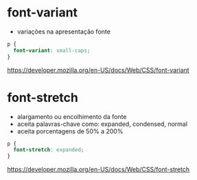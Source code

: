 # font-variant

* variações na apresentação fonte

```css
p {
  font-variant: small-caps;
}
```

https://developer.mozilla.org/en-US/docs/Web/CSS/font-variant

# font-stretch

* alargamento ou encolhimento da fonte
* aceita palavras-chave como: expanded, condensed, normal
* aceita porcentagens de 50% a 200%

```css
p {
  font-stretch: expanded;
}
```

https://developer.mozilla.org/en-US/docs/Web/CSS/font-stretch